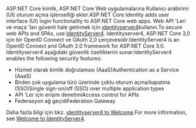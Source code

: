 <span data-ttu-id="4e695-101">ASP.NET Core kimlik, ASP.NET Core Web uygulamalarına Kullanıcı arabirimi (UI) oturum açma işlevselliği ekler.</span><span class="sxs-lookup"><span data-stu-id="4e695-101">ASP.NET Core Identity adds user interface (UI) login functionality to ASP.NET Core web apps.</span></span> <span data-ttu-id="4e695-102">Web API 'Leri ve maça 'ları güvenli hale getirmek için [ıdentityserver4](https://identityserver.io)kullanın.</span><span class="sxs-lookup"><span data-stu-id="4e695-102">To secure web APIs and SPAs, use [IdentityServer4](https://identityserver.io).</span></span> <span data-ttu-id="4e695-103">Identityserver4, ASP.NET Core 3,0 için bir OpenID Connect ve OAuth 2,0 çerçevesidir.</span><span class="sxs-lookup"><span data-stu-id="4e695-103">IdentityServer4 is an OpenID Connect and OAuth 2.0 framework for ASP.NET Core 3.0.</span></span> <span data-ttu-id="4e695-104">Identityserver4 aşağıdaki güvenlik özelliklerini sunar:</span><span class="sxs-lookup"><span data-stu-id="4e695-104">IdentityServer4 enables the following security features:</span></span>

* <span data-ttu-id="4e695-105">Hizmet olarak kimlik doğrulaması (AaaS)</span><span class="sxs-lookup"><span data-stu-id="4e695-105">Authentication as a Service (AaaS)</span></span>
* <span data-ttu-id="4e695-106">Birden çok uygulama türü üzerinde çoklu oturum açma/kapatma (SSO)</span><span class="sxs-lookup"><span data-stu-id="4e695-106">Single sign-on/off (SSO) over multiple application types</span></span>
* <span data-ttu-id="4e695-107">API 'Ler için erişim denetimi</span><span class="sxs-lookup"><span data-stu-id="4e695-107">Access control for APIs</span></span>
* <span data-ttu-id="4e695-108">Federasyon ağ geçidi</span><span class="sxs-lookup"><span data-stu-id="4e695-108">Federation Gateway</span></span>

<span data-ttu-id="4e695-109">Daha fazla bilgi için bkz. [ıdentityserver4 to Welcome](http://docs.identityserver.io/en/latest/index.html).</span><span class="sxs-lookup"><span data-stu-id="4e695-109">For more information, see [Welcome to IdentityServer4](http://docs.identityserver.io/en/latest/index.html).</span></span>